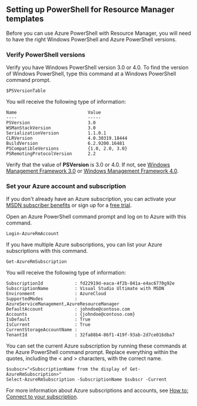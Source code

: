 ## Setting up PowerShell for Resource Manager templates

Before you can use Azure PowerShell with Resource Manager, you will need to have the right Windows PowerShell and Azure PowerShell versions.

### Verify PowerShell versions

Verify you have Windows PowerShell version 3.0 or 4.0. To find the version of Windows PowerShell, type this command at a Windows PowerShell command prompt.

```
$PSVersionTable
```

You will receive the following type of information:

```
Name                           Value
----                           -----
PSVersion                      3.0
WSManStackVersion              3.0
SerializationVersion           1.1.0.1
CLRVersion                     4.0.30319.18444
BuildVersion                   6.2.9200.16481
PSCompatibleVersions           {1.0, 2.0, 3.0}
PSRemotingProtocolVersion      2.2
```

Verify that the value of **PSVersion** is 3.0 or 4.0. If not, see [Windows Management Framework 3.0](http://www.microsoft.com/download/details.aspx?id=34595) or [Windows Management Framework 4.0](http://www.microsoft.com/download/details.aspx?id=40855).

### Set your Azure account and subscription

If you don't already have an Azure subscription, you can activate your [MSDN subscriber benefits](http://azure.microsoft.com/pricing/member-offers/msdn-benefits-details/) or sign up for a [free trial](http://azure.microsoft.com/pricing/free-trial/).

Open an Azure PowerShell command prompt and log on to Azure with this command.

```
Login-AzureRmAccount
```

If you have multiple Azure subscriptions, you can list your Azure subscriptions with this command.

```
Get-AzureRmSubscription
```

You will receive the following type of information:

```
SubscriptionId            : fd22919d-eaca-4f2b-841a-e4ac6770g92e
SubscriptionName          : Visual Studio Ultimate with MSDN
Environment               : AzureCloud
SupportedModes            : AzureServiceManagement,AzureResourceManager
DefaultAccount            : johndoe@contoso.com
Accounts                  : {johndoe@contoso.com}
IsDefault                 : True
IsCurrent                 : True
CurrentStorageAccountName :
TenantId                  : 32fa88b4-86f1-419f-93ab-2d7ce016dba7
```

You can set the current Azure subscription by running these commands at the Azure PowerShell command prompt. Replace everything within the quotes, including the < and > characters, with the correct name.

```
$subscr="<SubscriptionName from the display of Get-AzureRmSubscription>"
Select-AzureRmSubscription -SubscriptionName $subscr -Current
```

For more information about Azure subscriptions and accounts, see [How to: Connect to your subscription](../articles/powershell-install-configure.md#Connect).